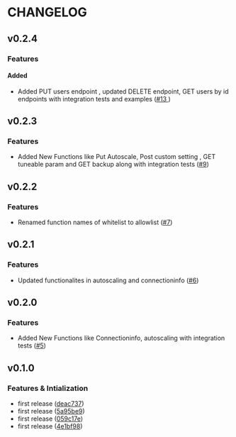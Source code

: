 # CHANGELOG

## v0.2.4
### Features

#### Added
* Added PUT users endpoint , updated DELETE endpoint, GET users by id endpoints with integration tests and examples ([#13 ](https://github.com/IBM/cloud-db2-go-sdk/pull/13))

## v0.2.3
### Features
* Added New Functions like Put Autoscale, Post custom setting , GET tuneable param and GET backup along with integration tests ([#9](https://github.com/IBM/cloud-db2-go-sdk/pull/9))

## v0.2.2
### Features
* Renamed function names of whitelist to allowlist ([#7](https://github.com/IBM/cloud-db2-go-sdk/pull/7))

## v0.2.1 
### Features
* Updated functionalites in autoscaling and connectioninfo ([#6](https://github.com/IBM/cloud-db2-go-sdk/pull/6))


## v0.2.0
### Features
* Added New Functions like Connectioninfo, autoscaling with integration tests ([#5](https://github.com/IBM/cloud-db2-go-sdk/pull/5))

## v0.1.0
### Features & Intialization
* first release ([deac737](https://github.com/IBM/cloud-db2-go-sdk/commit/deac737c76c788422f859f6ed40b3e9f5603e9e4))
* first release ([5a95be9](https://github.com/IBM/cloud-db2-go-sdk/commit/5a95be955612f6547ab807a6d1d6e99e8b8e00f4))
* first release ([059c17e](https://github.com/IBM/cloud-db2-go-sdk/commit/059c17ed7ea07e24161cf874b8fb2a933ede7efc))
* first release ([4e1bf98](https://github.com/IBM/cloud-db2-go-sdk/commit/4e1bf980b2ad467a4c49c4129ddb2bec1aed3d85))



